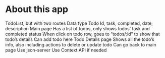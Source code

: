 # About this app
TodoList, but with two routes
Data type 
Todo
Id, task, completed, date, description
Main page
Has a list of todos, only shows todos’ task and completed status
When click on todo row, goes to “todos/:id” to show that todo’s details
Can add todo here
Todo Details page
Shows all the todo’s info, also including actions to delete or update todo
Can go back to main page
Use json-server
Use Context API if needed
